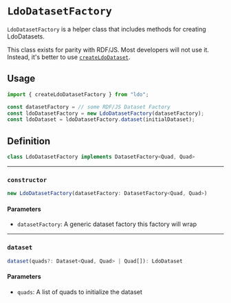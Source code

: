 # `LdoDatasetFactory`

`LdoDatasetFactory` is a helper class that includes methods for creating LdoDatasets.

This class exists for parity with RDF/JS. Most developers will not use it. Instead, it's better to use [`createLdoDataset`](createLdoDataset.md).

## Usage

```typescript
import { createLdoDatasetFactory } from "ldo";

const datasetFactory = // some RDF/JS Dataset Factory
const ldoDatasetFactory = new LdoDatasetFactory(datasetFactory);
const ldoDataset = ldoDatasetFactory.dataset(initialDataset);
```

## Definition
```typescript
class LdoDatasetFactory implements DatasetFactory<Quad, Quad>
```

---

### `constructor`
```typescript
new LdoDatasetFactory(datasetFactory: DatasetFactory<Quad, Quad>)
```

#### Parameters
 - `datasetFactory`: A generic dataset factory this factory will wrap

---

### `dataset`
```typescript
dataset(quads?: Dataset<Quad, Quad> | Quad[]): LdoDataset
```

#### Parameters
 - `quads`: A list of quads to initialize the dataset
